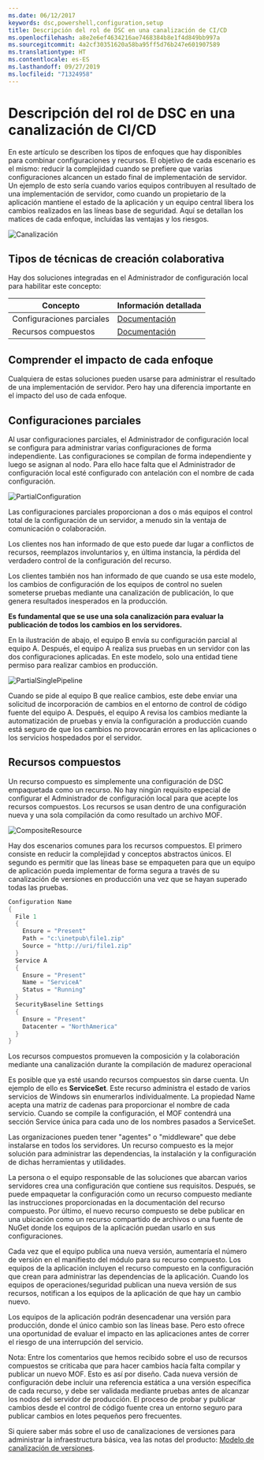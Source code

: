 ```yaml
---
ms.date: 06/12/2017
keywords: dsc,powershell,configuration,setup
title: Descripción del rol de DSC en una canalización de CI/CD
ms.openlocfilehash: a8e2e6ef4634216ae7468384b8e1f4d849bb997a
ms.sourcegitcommit: 4a2cf30351620a58ba95ff5d76b247e601907589
ms.translationtype: HT
ms.contentlocale: es-ES
ms.lasthandoff: 09/27/2019
ms.locfileid: "71324958"
---
```

# <a name="understanding-dscs-role-in-a-cicd-pipeline"></a>Descripción del rol de DSC en una canalización de CI/CD

En este artículo se describen los tipos de enfoques que hay disponibles para combinar configuraciones y recursos.
El objetivo de cada escenario es el mismo: reducir la complejidad cuando se prefiere que varias configuraciones alcancen un estado final de implementación de servidor.
Un ejemplo de esto sería cuando varios equipos contribuyen al resultado de una implementación de servidor, como cuando un propietario de la aplicación mantiene el estado de la aplicación y un equipo central libera los cambios realizados en las líneas base de seguridad.
Aquí se detallan los matices de cada enfoque, incluidas las ventajas y los riesgos.

![Canalización](../images/Pipeline.jpg)

## <a name="types-of-collaborative-authoring-techniques"></a>Tipos de técnicas de creación colaborativa

Hay dos soluciones integradas en el Administrador de configuración local para habilitar este concepto:

| Concepto | Información detallada
|-|-
| Configuraciones parciales | [Documentación](../pull-server/partialConfigs.md)
| Recursos compuestos | [Documentación](../resources/authoringResourceComposite.md)

## <a name="understanding-the-impact-of-each-approach"></a>Comprender el impacto de cada enfoque

Cualquiera de estas soluciones pueden usarse para administrar el resultado de una implementación de servidor.
Pero hay una diferencia importante en el impacto del uso de cada enfoque.

## <a name="partial-configurations"></a>Configuraciones parciales

Al usar configuraciones parciales, el Administrador de configuración local se configura para administrar varias configuraciones de forma independiente.
Las configuraciones se compilan de forma independiente y luego se asignan al nodo.
Para ello hace falta que el Administrador de configuración local esté configurado con antelación con el nombre de cada configuración.

![PartialConfiguration](../images/PartialConfiguration.jpg)

Las configuraciones parciales proporcionan a dos o más equipos el control total de la configuración de un servidor, a menudo sin la ventaja de comunicación o colaboración.

Los clientes nos han informado de que esto puede dar lugar a conflictos de recursos, reemplazos involuntarios y, en última instancia, la pérdida del verdadero control de la configuración del recurso.

Los clientes también nos han informado de que cuando se usa este modelo, los cambios de configuración de los equipos de control no suelen someterse pruebas mediante una canalización de publicación, lo que genera resultados inesperados en la producción.

**Es fundamental que se use una sola canalización para evaluar la publicación de todos los cambios en los servidores.**

En la ilustración de abajo, el equipo B envía su configuración parcial al equipo A. Después, el equipo A realiza sus pruebas en un servidor con las dos configuraciones aplicadas.
En este modelo, solo una entidad tiene permiso para realizar cambios en producción.

![PartialSinglePipeline](../images/PartialSinglePipeline.jpg)

Cuando se pide al equipo B que realice cambios, este debe enviar una solicitud de incorporación de cambios en el entorno de control de código fuente del equipo A.
Después, el equipo A revisa los cambios mediante la automatización de pruebas y envía la configuración a producción cuando está seguro de que los cambios no provocarán errores en las aplicaciones o los servicios hospedados por el servidor.

## <a name="composite-resources"></a>Recursos compuestos

Un recurso compuesto es simplemente una configuración de DSC empaquetada como un recurso.
No hay ningún requisito especial de configurar el Administrador de configuración local para que acepte los recursos compuestos.
Los recursos se usan dentro de una configuración nueva y una sola compilación da como resultado un archivo MOF.

![CompositeResource](../images/CompositeResource.jpg)

Hay dos escenarios comunes para los recursos compuestos.
El primero consiste en reducir la complejidad y conceptos abstractos únicos.
El segundo es permitir que las líneas base se empaqueten para que un equipo de aplicación pueda implementar de forma segura a través de su canalización de versiones en producción una vez que se hayan superado todas las pruebas.

```PowerShell
Configuration Name
{
  File 1
  {
    Ensure = "Present"
    Path = "c:\inetpub\file1.zip"
    Source = "http://uri/file1.zip"
  }
  Service A
  {
    Ensure = "Present"
    Name = "ServiceA"
    Status = "Running"
  }
  SecurityBaseline Settings
  {
    Ensure = "Present"
    Datacenter = "NorthAmerica"
  }
}
```

Los recursos compuestos promueven la composición y la colaboración mediante una canalización durante la compilación de madurez operacional

Es posible que ya esté usando recursos compuestos sin darse cuenta.
Un ejemplo de ello es **ServiceSet**.
Este recurso administra el estado de varios servicios de Windows sin enumerarlos individualmente.
La propiedad Name acepta una matriz de cadenas para proporcionar el nombre de cada servicio.
Cuando se compile la configuración, el MOF contendrá una sección Service única para cada uno de los nombres pasados a ServiceSet.

Las organizaciones pueden tener "agentes" o "middleware" que debe instalarse en todos los servidores.
Un recurso compuesto es la mejor solución para administrar las dependencias, la instalación y la configuración de dichas herramientas y utilidades.

La persona o el equipo responsable de las soluciones que abarcan varios servidores crea una configuración que contiene sus requisitos.
Después, se puede empaquetar la configuración como un recurso compuesto mediante las instrucciones proporcionadas en la documentación del recurso compuesto.
Por último, el nuevo recurso compuesto se debe publicar en una ubicación como un recurso compartido de archivos o una fuente de NuGet donde los equipos de la aplicación puedan usarlo en sus configuraciones.

Cada vez que el equipo publica una nueva versión, aumentaría el número de versión en el manifiesto del módulo para su recurso compuesto.
Los equipos de la aplicación incluyen el recurso compuesto en la configuración que crean para administrar las dependencias de la aplicación.
Cuando los equipos de operaciones/seguridad publican una nueva versión de sus recursos, notifican a los equipos de la aplicación de que hay un cambio nuevo.

Los equipos de la aplicación podrán desencadenar una versión para producción, donde el único cambio son las líneas base.
Pero esto ofrece una oportunidad de evaluar el impacto en las aplicaciones antes de correr el riesgo de una interrupción del servicio.

Nota: Entre los comentarios que hemos recibido sobre el uso de recursos compuestos se criticaba que para hacer cambios hacía falta compilar y publicar un nuevo MOF.
Esto es así por diseño.
Cada nueva versión de configuración debe incluir una referencia estática a una versión específica de cada recurso, y debe ser validada mediante pruebas antes de alcanzar los nodos del servidor de producción.
El proceso de probar y publicar cambios desde el control de código fuente crea un entorno seguro para publicar cambios en lotes pequeños pero frecuentes.

Si quiere saber más sobre el uso de canalizaciones de versiones para administrar la infraestructura básica, vea las notas del producto: [Modelo de canalización de versiones](../further-reading/whitepapers.md).
